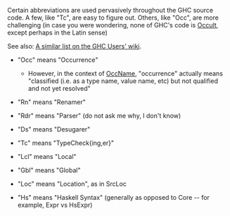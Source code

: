
Certain abbreviations are used pervasively throughout the GHC source code.  A few, like "Tc", are easy to figure out.  Others, like "Occ", are more challenging (in case you were wondering, none of GHC's code is [ Occult](http://en.wikipedia.org/wiki/Occult), except perhaps in the Latin sense)


See also: [ A similar list on the GHC Users' wiki](http://www.haskell.org/haskellwiki/GHC/List_of_abbreviations).

- "Occ" means "Occurrence"

  - However, in the context of [ OccName](http://hackage.haskell.org/trac/ghc/wiki/Commentary/Compiler/RdrNameType#TheOccNametype), "occurrence" actually means "classified (i.e. as a type name, value name, etc) but not qualified and not yet resolved"

- "Rn" means "Renamer"

- "Rdr" means "Parser" (do not ask me why, I don't know)

- "Ds" means "Desugarer"

- "Tc" means "TypeCheck{ing,er}"

- "Lcl" means "Local"

- "Gbl" means "Global"

- "Loc" means "Location", as in SrcLoc

- "Hs" means "Haskell Syntax" (generally as opposed to Core -- for example, Expr vs HsExpr)
